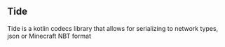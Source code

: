## Tide

Tide is a kotlin codecs library that allows for serializing to network types, json or Minecraft NBT format

